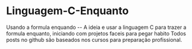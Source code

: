 # Linguagem-C-Enquanto
Usando a formula enquando --
A ideia e usar a linguagem C para trazer a formula enquanto, iniciando com projetos faceis para pegar habito
Todos posts no github são baseados nos cursos para preparação profissional.
